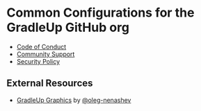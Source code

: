 # Common Configurations for the GradleUp GitHub org

- [Code of Conduct](./CODE_OF_CONDUCT.md)
- [Community Support](./SUPPORT.md)
- [Security Policy](./SECURITY.md)

## External Resources

- [GradleUp Graphics](https://docs.google.com/presentation/d/1sOTfHrUfwI07UnHPMzzp3kEGcf-TC9O8zQb3Be2PD7E/edit?usp=sharing)
  by [@oleg-nenashev](https://github.com/oleg-nenashev)

